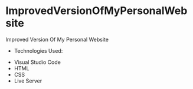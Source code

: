 # ImprovedVersionOfMyPersonalWebsite
Improved Version Of My Personal Website

- Technologies Used:

* Visual Studio Code
* HTML
* CSS
* Live Server
